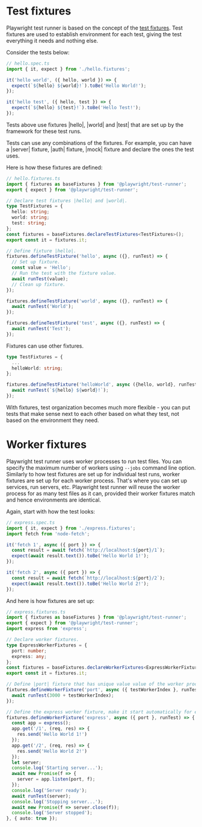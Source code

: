 # Test fixtures

Playwright test runner is based on the concept of the [test fixtures](https://en.wikipedia.org/wiki/Test_fixture#Software). Test fixtures are used to establish environment for each test, giving the test everything it needs and nothing else.

Consider the tests below:

```ts
// hello.spec.ts
import { it, expect } from './hello.fixtures';

it('hello world', ({ hello, world }) => {
  expect(`${hello} ${world}!`).toBe('Hello World!');
});

it('hello test', ({ hello, test }) => {
  expect(`${hello} ${test}!`).toBe('Hello Test!');
});
```

Tests above use fixtures |hello|, |world| and |test| that are set up by the framework for these test runs.

Tests can use any combinations of the fixtures. For example, you can have a |server| fixture, |auth| fixture, |mock| fixture and declare the ones the test uses.

Here  is how these fixtures are defined:

```ts
// hello.fixtures.ts
import { fixtures as baseFixtures } from '@playwright/test-runner';
export { expect } from '@playwright/test-runner';

// Declare test fixtures |hello| and |world|.
type TestFixtures = {
  hello: string;
  world: string;
  test: string;
};
const fixtures = baseFixtures.declareTestFixtures<TestFixtures>();
export const it = fixtures.it;

// Define fixture |hello|.
fixtures.defineTestFixture('hello', async ({}, runTest) => {
  // Set up fixture.
  const value = 'Hello';
  // Run the test with the fixture value.
  await runTest(value);
  // Clean up fixture.
});

fixtures.defineTestFixture('world', async ({}, runTest) => {
  await runTest('World');
});

fixtures.defineTestFixture('test', async ({}, runTest) => {
  await runTest('Test');
});
```

Fixtures can use other fixtures.

```ts
type TestFixtures = {
  ...
  helloWorld: string;
};

fixtures.defineTestFixture('helloWorld', async ({hello, world}, runTest) => {
  await runTest(`${hello} ${world}!`);
});
```

With fixtures, test organization becomes much more flexible - you can put tests that make sense next to each other based on what they test, not based on the environment they need.


# Worker fixtures

Playwright test runner uses worker processes to run test files. You can specify the maximum number of workers using `--jobs` command line option. Similarly to how test fixtures are set up for individual test runs, worker fixtures are set up for each worker process. That's where you can set up services, run servers, etc. Playwright test runner will reuse the worker process for as many test files as it can, provided their worker fixtures match and hence environments are identical.

Again, start with how the test looks:
```ts
// express.spec.ts
import { it, expect } from './express.fixtures';
import fetch from 'node-fetch';

it('fetch 1', async ({ port }) => {
  const result = await fetch(`http://localhost:${port}/1`);
  expect(await result.text()).toBe('Hello World 1!');
});

it('fetch 2', async ({ port }) => {
  const result = await fetch(`http://localhost:${port}/2`);
  expect(await result.text()).toBe('Hello World 2!');
});
```

And here is how fixtures are set up:
```ts
// express.fixtures.ts
import { fixtures as baseFixtures } from '@playwright/test-runner';
export { expect } from '@playwright/test-runner';
import express from 'express';

// Declare worker fixtures.
type ExpressWorkerFixtures = {
  port: number;
  express: any;
};
const fixtures = baseFixtures.declareWorkerFixtures<ExpressWorkerFixtures>();
export const it = fixtures.it;

// Define |port| fixture that has unique value value of the worker process index.
fixtures.defineWorkerFixture('port', async ({ testWorkerIndex }, runTest) => {
  await runTest(3000 + testWorkerIndex);
});

// Define the express worker fixture, make it start automatically for every worker.
fixtures.defineWorkerFixture('express', async ({ port }, runTest) => {
  const app = express();
  app.get('/1', (req, res) => {
    res.send('Hello World 1!')
  });
  app.get('/2', (req, res) => {
    res.send('Hello World 2!')
  });
  let server;
  console.log('Starting server...');
  await new Promise(f => {
    server = app.listen(port, f);
  });
  console.log('Server ready');
  await runTest(server);
  console.log('Stopping server...');
  await new Promise(f => server.close(f));
  console.log('Server stopped');
}, { auto: true });
```
